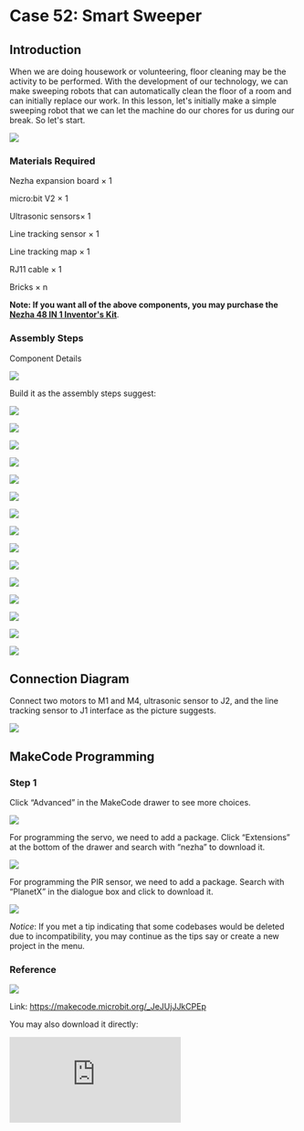 # Case 52: Smart Sweeper

## Introduction

When we are doing housework or volunteering, floor cleaning may be the activity to be performed. With the development of our technology, we can make sweeping robots that can automatically clean the floor of a room and can initially replace our work. In this lesson, let's initially make a simple sweeping robot that we can let the machine do our chores for us during our break. So let's start.

![](./images/52_1.png)

### Materials Required

Nezha expansion board × 1

micro:bit V2 × 1

Ultrasonic sensors× 1

Line tracking sensor × 1

Line tracking map × 1

RJ11 cable × 1

Bricks × n

**Note: If you want all of the above components, you may purchase the [Nezha 48 IN 1 Inventor's Kit](https://shop.elecfreaks.com/products/elecfreaks-micro-bit-nezha-48-in-1-inventors-kit-without-micro-bit-board?_pos=2&_sid=ed1b6fbd2&_ss=r)**.



### Assembly Steps

Component Details

![](./images/52_2.png)

Build it as the assembly steps suggest:

![](./images/52_3.png)

![](./images/52_4.png)

![](./images/52_5.png)

![](./images/52_6.png)

![](./images/52_7.png)

![](./images/52_8.png)

![](./images/52_9.png)

![](./images/52_10.png)

![](./images/52_11.png)

![](./images/52_12.png)

![](./images/52_13.png)

![](./images/52_14.png)

![](./images/52_15.png)

![](./images/52_16.png)

![](./images/52_17.png)

## Connection Diagram

Connect two motors to M1 and M4, ultrasonic sensor to J2, and the line tracking sensor to J1 interface as the picture suggests.

![](./images/52_18.png)


##  MakeCode Programming

### Step 1

Click “Advanced” in the MakeCode drawer to see more choices.



![](./images/49_10.png)



For programming the servo, we need to add a package. Click “Extensions” at the bottom of the drawer and search with “nezha” to download it.



![](./images/49_11.png)



For programming the PIR sensor, we need to add a package. Search with “PlanetX” in the dialogue box and click to download it.

![](./images/49_12.png)



*Notice*: If you met a tip indicating that some codebases would be deleted due to incompatibility, you may continue as the tips say or create a new project in the menu.

### Reference

![](./images/52_19.png)

Link: https://makecode.microbit.org/_JeJUjJJkCPEp

You may also download it directly:

<div
    style={{
        position: 'relative',
        paddingBottom: '60%',
        overflow: 'hidden',
    }}
>
    <iframe
        src="https://makecode.microbit.org/_JeJUjJJkCPEp"
        frameborder="0"
        sandbox="allow-popups allow-forms allow-scripts allow-same-origin"
        style={{
            position: 'absolute',
            width: '100%',
            height: '100%',
        }}
    />
</div>

### Result

As you can see, when the sweeping robot will stop when it hits an obstacle, the obstacle will leave and start cleaning again.
